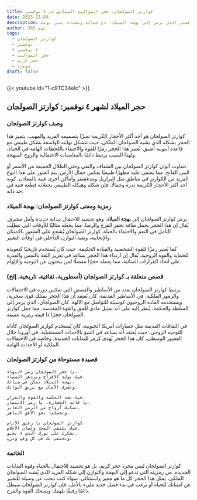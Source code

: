 ```yaml
---
title: كوارتز الصولجان، حجر المواليد المتألق لـ ٤ نوفمبر
date: 2025-11-04
description: اشعر بأهمية كوارتز الصولجان، حجر المواليد لـ ٤ نوفمبر الذي يرمز إلى بهجة الميلاد. دع جماله ومعناه ينير يومك.
author: 365 يوم
tags:
  - كوارتز الصولجان
  - نوفمبر
  - ٤ نوفمبر
  - حجر المواليد
  - حجر كريم
  - جوهرة
draft: false
---
```


{{< youtube id="1-c9TC34eIc" >}}

## حجر الميلاد لشهر ٤ نوفمبر: كوارتز الصولجان

### وصف كوارتز الصولجان

كوارتز الصولجان هو أحد أكثر الأحجار الكريمة تميزًا بتصميمه الفريد والمهيب. يتميز هذا الحجر بشكله الذي يشبه الصولجان الملكي، حيث تتشكل نهايته الواسعة بشكل طبيعي مع قاعدة أنبوبية أضيق. يُعتبر هذا الحجر رمزًا للقوة والاحتفاء باللحظات الهامة في الحياة، ولهذا السبب يرتبط دائمًا بالمناسبات الاحتفالية والروح المبهجة.

تتفاوت ألوان كوارتز الصولجان بين الشفاف والنقي وحتى الظلال الخفيفة من الأصفر أو البني الفاتح، مما يضفي عليه مظهرًا طبيعيًا يعكس جمال الأرض. يتم العثور على هذا النوع الفريد من الكوارتز في مناطق مثل البرازيل ومدغشقر وأماكن أخرى غنية بالمعادن. كونه أحد أكثر الأحجار الكريمة ندرة وجمالًا، فإن شكله وهيكله الطبيعي يجعلانه قطعة فنية في حد ذاته.

### رمزية ومعنى كوارتز الصولجان: بهجة الميلاد

يرمز كوارتز الصولجان إلى **بهجة الميلاد**، وهو تجسيد للاحتفال ببداية جديدة وأمل مشرق. يُقال إن هذا الحجر يحمل طاقة تحفز الفرح والرضا، مما يجعله مثاليًا للأوقات التي تتطلب التأمل في النعم والاحتفاء بالحياة. كوارتز الصولجان يُشجع على الشعور بالامتنان والإيجابية، ويعيد التوازن الداخلي في أوقات التغيير.

كما يُعتبر رمزًا للقوة الشخصية والقيادة الحكيمة، حيث كان يُستخدم تاريخيًا كتعويذة للحماية والقوة الروحية. يُقال إن ارتداء هذا الحجر يساعد في تعزيز الثقة بالنفس والقدرة على اتخاذ القرارات الصائبة، مما يجعله حجرًا مفضلًا لمن يبحثون عن التوجيه والإلهام.

### قصص متعلقة بـ كوارتز الصولجان (أسطورية، ثقافية، تاريخية، إلخ)

يرتبط كوارتز الصولجان بعدد من الأساطير والقصص التي تعكس دوره في الاحتفالات والرموز الملكية. في الأساطير القديمة، كان يُعتقد أن هذا الحجر يمتلك قوى سحرية، ويستخدمه القادة الروحيون كوسيلة للتواصل مع الآلهة. كان الصولجان، الذي يرمز إلى السلطة والحكمة، يُنظر إليه على أنه تمثيل مادي للحق والقوة المقدسة، مما جعل كوارتز الصولجان حجرًا ذا قيمة رمزية عميقة.

في الثقافات القديمة مثل حضارات أمريكا الجنوبية، كان يُستخدم كوارتز الصولجان كأداة للتوجيه الروحي، حيث يُعتقد أنه يساعد في التنبؤ بالأحداث المستقبلية. في أوروبا خلال العصور الوسطى، كان هذا الحجر يُهدى كرمز للبدايات الجديدة، وخاصة في الاحتفالات الملكية أو الأحداث الهامة.

### قصيدة مستوحاة من كوارتز الصولجان

```
يا حجر الصولجان رمز البهاء،  
فيك تولد الأفراح وتزدهر السماء.  
بهجة الميلاد تسكن في ضيائك،  
وتشرق الآمال مع بريق ألوانك.

فيك نجد الحكمة والقوة والقرار،  
يا قائد الحجارة، يا رمز الانتصار.  
تسكنك أرواح من الزمن الغابر،  
وتحملنا نحو الأفق الباهر.

كوارتز الصولجان يا رفيق الأيام،  
فيك يلتقي المجد ويُصان الأحلام.  
نشكرك على نورك الذي لا يخبو،  
ونحتفي بك في كل وقتٍ ودربٍ.
```

### الخاتمة

كوارتز الصولجان ليس مجرد حجر كريم، بل هو تجسيد للاحتفال بالحياة وقوة البدايات الجديدة. من رمزيته التي تدعو إلى البهجة والتوازن إلى شكله الفريد الذي يُشبه الصولجان الملكي، يمثل هذا الحجر كل ما هو مميز واستثنائي. سواء كنت تبحث عن وسيلة للتعبير عن امتنانك للحياة أو ترغب في بدء فصل جديد مليء بالأمل، فإن كوارتز الصولجان سيظل دائمًا رفيقًا يلهمك ويمنحك القوة والفرح.